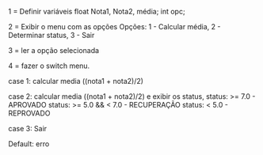 1 = Definir variáveis 
float Nota1, Nota2, média;
int opc;

2 = Exibir o menu com as opções 
Opções: 1 - Calcular média, 2 - Determinar status, 3 - Sair

3 = ler a opção selecionada 

4 = fazer o switch menu.

case 1: calcular media ((nota1 + nota2)/2)

case 2: calcular media ((nota1 + nota2)/2) e exibir os status,
status: >= 7.0 - APROVADO
status: >= 5.0 && < 7.0 - RECUPERAÇÃO
status: < 5.0 - REPROVADO

case 3: Sair

Default: erro